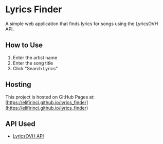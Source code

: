 # Lyrics Finder

A simple web application that finds lyrics for songs using the LyricsOVH API.

## How to Use

1. Enter the artist name
2. Enter the song title
3. Click "Search Lyrics"

## Hosting

This project is hosted on GitHub Pages at: [https://elifirinci.github.io/lyrics_finder](https://elifirinci.github.io/lyrics_finder)

## API Used

- [LyricsOVH API](http://lyricsovh.docs.apiary.io/)
